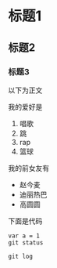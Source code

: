 # 标题1

## 标题2

### 标题3

以下为正文

我的爱好是

1. 唱歌
2. 跳
3. rap
4. 篮球

我的前女友有

* 赵今麦
* 迪丽热巴
* 高圆圆

下面是代码

    var a = 1
    git status
```
git log
```
